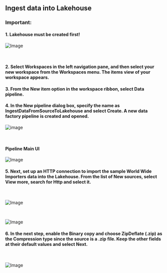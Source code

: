 ## Ingest data into Lakehouse 

### Important: 
#### 1. Lakehouse must be created first! 

![Image](https://github.com/user-attachments/assets/ba320e48-371e-491e-b15b-739886a5ac02)

<br>


#### 2. Select Workspaces in the left navigation pane, and then select your new workspace from the Workspaces menu. The items view of your workspace appears.
#### 3. From the New item option in the workspace ribbon, select Data pipeline.
#### 4. In the New pipeline dialog box, specify the name as IngestDataFromSourceToLakehouse and select Create. A new data factory pipeline is created and opened.

![image](https://github.com/user-attachments/assets/e1ed5759-7f21-48c5-8d03-c37da2e88a6e)


<br>


#### Pipeline Main UI 
![Image](https://github.com/user-attachments/assets/e44cab14-a65d-41c2-8685-c8c0905d829d)


#### 5. Next, set up an HTTP connection to import the sample World Wide Importers data into the Lakehouse. From the list of New sources, select View more, search for Http and select it.

<br> 

![Image](https://github.com/user-attachments/assets/bd146473-ecd6-4158-a9c5-0fb41a63c56b)


<br> 

![Image](https://github.com/user-attachments/assets/eeb0b54d-a06d-497c-8f1d-776ed5000638)



#### 6. In the next step, enable the Binary copy and choose ZipDeflate (.zip) as the Compression type since the source is a .zip file. Keep the other fields at their default values and select Next.

<br>

![Image](https://github.com/user-attachments/assets/78e7d670-0784-4f04-b5fe-55f0abe44cd5)

<br>

